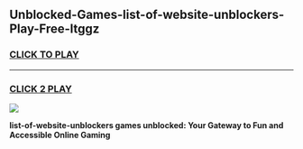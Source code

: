 
## Unblocked-Games-list-of-website-unblockers-Play-Free-ltggz
<h3>
<a href="https://premium76.site?title=list-of-website-unblockers&ref=21A">CLICK TO PLAY</a></h3>
<hr>

<h3>
<a href="https://premium76.site?title=list-of-website-unblockers&ref=21A">CLICK 2 PLAY</a>
  
</h3>

<a href="https://premium76.site?title=list-of-website-unblockers&ref=21A"><img src="https://clearcache.store/games.png"></a>


**list-of-website-unblockers games unblocked: Your Gateway to Fun and Accessible Online Gaming**
